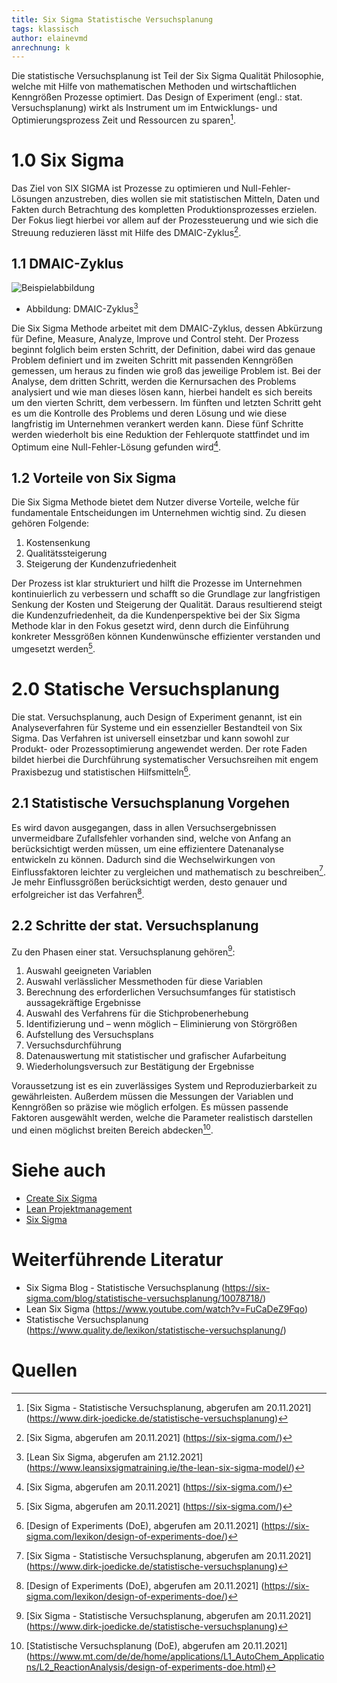 ```yaml
---
title: Six Sigma Statistische Versuchsplanung
tags: klassisch
author: elainevmd
anrechnung: k
---
```


Die statistische Versuchsplanung ist Teil der Six Sigma Qualität Philosophie, welche mit Hilfe von mathematischen Methoden und wirtschaftlichen Kenngrößen Prozesse optimiert. Das Design of Experiment (engl.: stat. Versuchsplanung) wirkt als Instrument um im Entwicklungs- und Optimierungsprozess Zeit und Ressourcen zu sparen[^1].

# 1.0 Six Sigma

Das Ziel von SIX SIGMA ist Prozesse zu optimieren und Null-Fehler-Lösungen anzustreben, dies wollen sie mit statistischen Mitteln, Daten und Fakten durch Betrachtung des kompletten Produktionsprozesses erzielen. Der Fokus liegt hierbei vor allem auf der Prozessteuerung und wie sich die Streuung reduzieren lässt mit Hilfe des DMAIC-Zyklus[^2].

## 1.1 DMAIC-Zyklus

![Beispielabbildung](Six_Sigma_Statistische_Versuchsplanung/DMAIC-Cycle.jpg) 

* Abbildung: DMAIC-Zyklus[^3]

Die Six Sigma Methode arbeitet mit dem DMAIC-Zyklus, dessen Abkürzung für Define, Measure, Analyze, Improve und Control steht. Der Prozess beginnt folglich beim ersten Schritt, der Definition, dabei wird das genaue Problem definiert und im zweiten Schritt mit passenden Kenngrößen gemessen, um heraus zu finden wie groß das jeweilige Problem ist. Bei der Analyse, dem dritten Schritt, werden die Kernursachen des Problems analysiert und wie man dieses lösen kann, hierbei handelt es sich bereits um den vierten Schritt, dem verbessern. Im fünften und letzten Schritt geht es um die Kontrolle des Problems und deren Lösung und wie diese langfristig im Unternehmen verankert werden kann. Diese fünf Schritte werden wiederholt bis eine Reduktion der Fehlerquote stattfindet und im Optimum eine Null-Fehler-Lösung gefunden wird[^4].

## 1.2 Vorteile von Six Sigma

Die Six Sigma Methode bietet dem Nutzer diverse Vorteile, welche für fundamentale Entscheidungen im Unternehmen wichtig sind. Zu diesen gehören Folgende:

1.	Kostensenkung
2.	Qualitätssteigerung
3.	Steigerung der Kundenzufriedenheit

Der Prozess ist klar strukturiert und hilft die Prozesse im Unternehmen kontinuierlich zu verbessern und schafft so die Grundlage zur langfristigen Senkung der Kosten und Steigerung der Qualität. Daraus resultierend steigt die Kundenzufriedenheit, da die Kundenperspektive bei der Six Sigma Methode klar in den Fokus gesetzt wird, denn durch die Einführung konkreter Messgrößen können Kundenwünsche effizienter verstanden und umgesetzt werden[^5].

# 2.0 Statische Versuchsplanung

Die stat. Versuchsplanung, auch Design of Experiment genannt, ist ein Analyseverfahren für Systeme und ein essenzieller Bestandteil von Six Sigma. Das Verfahren ist universell einsetzbar und kann sowohl zur Produkt- oder Prozessoptimierung angewendet werden. Der rote Faden bildet hierbei die Durchführung systematischer Versuchsreihen mit engem Praxisbezug und statistischen Hilfsmitteln[^6].

## 2.1 Statistische Versuchsplanung Vorgehen

Es wird davon ausgegangen, dass in allen Versuchsergebnissen unvermeidbare Zufallsfehler vorhanden sind, welche von Anfang an berücksichtigt werden müssen, um eine effizientere Datenanalyse entwickeln zu können. Dadurch sind die Wechselwirkungen von Einflussfaktoren leichter zu vergleichen und mathematisch zu beschreiben[^7]. Je mehr Einflussgrößen berücksichtigt werden, desto genauer und erfolgreicher ist das Verfahren[^8].

## 2.2 Schritte der stat. Versuchsplanung

Zu den Phasen einer stat. Versuchsplanung gehören[^9]:

1.	Auswahl geeigneten Variablen
2.	Auswahl verlässlicher Messmethoden für diese Variablen
3.	Berechnung des erforderlichen Versuchsumfanges für statistisch aussagekräftige Ergebnisse
4.	Auswahl des Verfahrens für die Stichprobenerhebung
5.	Identifizierung und – wenn möglich – Eliminierung von Störgrößen
6.	Aufstellung des Versuchsplans
7.	Versuchsdurchführung
8.	Datenauswertung mit statistischer und grafischer Aufarbeitung
9.	Wiederholungsversuch zur Bestätigung der Ergebnisse

Voraussetzung ist es ein zuverlässiges System und Reproduzierbarkeit zu gewährleisten. Außerdem müssen die Messungen der Variablen und Kenngrößen so präzise wie möglich erfolgen. Es müssen passende Faktoren ausgewählt werden, welche die Parameter realistisch darstellen und einen möglichst breiten Bereich abdecken[^10].

# Siehe auch

* [Create Six Sigma](Six_Sigma.md)
* [Lean Projektmanagement](Lean_Projektmanagement.md)
* [Six Sigma](Six_Sigma.md)

# Weiterführende Literatur

* Six Sigma Blog - Statistische Versuchsplanung (https://six-sigma.com/blog/statistische-versuchsplanung/10078718/)
* Lean Six Sigma (https://www.youtube.com/watch?v=FuCaDeZ9Fqo)
* Statistische Versuchsplanung (https://www.quality.de/lexikon/statistische-versuchsplanung/)

# Quellen

[^1]: [Six Sigma - Statistische Versuchsplanung, abgerufen am 20.11.2021] (https://www.dirk-joedicke.de/statistische-versuchsplanung)
[^2]: [Six Sigma, abgerufen am 20.11.2021] (https://six-sigma.com/)
[^3]: [Lean Six Sigma, abgerufen am 21.12.2021] (https://www.leansixsigmatraining.ie/the-lean-six-sigma-model/)
[^4]: [Six Sigma, abgerufen am 20.11.2021] (https://six-sigma.com/)
[^5]: [Six Sigma, abgerufen am 20.11.2021] (https://six-sigma.com/)
[^6]: [Design of Experiments (DoE), abgerufen am 20.11.2021] (https://six-sigma.com/lexikon/design-of-experiments-doe/)
[^7]: [Six Sigma - Statistische Versuchsplanung, abgerufen am 20.11.2021] (https://www.dirk-joedicke.de/statistische-versuchsplanung)
[^8]: [Design of Experiments (DoE), abgerufen am 20.11.2021] (https://six-sigma.com/lexikon/design-of-experiments-doe/)
[^9]: [Six Sigma - Statistische Versuchsplanung, abgerufen am 20.11.2021] (https://www.dirk-joedicke.de/statistische-versuchsplanung)
[^10]: [Statistische Versuchsplanung (DoE), abgerufen am 20.11.2021] (https://www.mt.com/de/de/home/applications/L1_AutoChem_Applications/L2_ReactionAnalysis/design-of-experiments-doe.html) 
